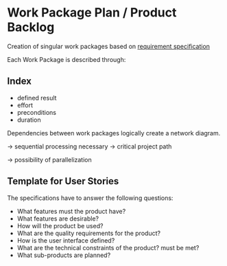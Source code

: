 # Work Package Plan / Product Backlog

Creation of singular work packages based on [requirement specification](/3rdTry/1Planningphase/1.2RequirementSpecification.md)

Each Work Package is described through:

## Index

- defined result
- effort
- preconditions
- duration

Dependencies between work packages logically create a network diagram.

-> sequential processing necessary -> critical project path

-> possibility of parallelization



## Template for User Stories

The specifications have to answer the following questions:
- What features must the product have?
- What features are desirable?
- How will the product be used?
- What are the quality requirements for the product?
- How is the user interface defined?
- What are the technical constraints of the product?
must be met?
- What sub-products are planned?
